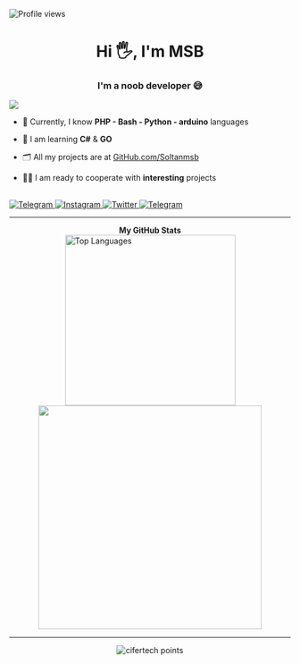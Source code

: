 ![Profile views](https://gpvc.arturio.dev/Soltanmsb)
<h1 align="center">Hi 🖐, I'm MSB</h1>
<h3 align="center">I'm a noob developer 😅</h3>


<a href="https://github.com/soltanmsb">
  <img src="https://readme-typing-svg.demolab.com/?font=Fira+Code&pause=1000&color=ffffff&background=FF52BC00&width=610&lines=Please%20follow%20my%20page.">
</a>

- 💪 Currently, I know **PHP - Bash - Python - arduino** languages

- 🌱 I am learning **C#** & **GO**

- 🗂 All my projects are at <a href="https://githubub.com/Soltanmsb">GitHub.com/Soltanmsb</a>

- 👨‍💻 I am ready to cooperate with **interesting** projects
<br>
<a href="http://t.me/source_killer">
 <img alt="Telegram" src="https://img.shields.io/badge/Telegram-2CA5E0?style=for-the-badge&logo=telegram&logoColor=white" />
</a>
<a href="https://instagram.com/soltanmsb">
 <img alt="Instagram" src="https://img.shields.io/badge/Instagram-%23E4405F.svg?style=for-the-badge&logo=Instagram&logoColor=white" />
</a>
<a href="https://instagram.com/soltanmsb">
 <img alt="Twitter" src="https://img.shields.io/badge/Twitter-0084e0.svg?style=for-the-badge&logo=Twitter&logoColor=white" />
</a>
<a href="mailto:Soltanmsb@gmail.com">
 <img alt="Telegram" src="https://img.shields.io/badge/Gmail-ff0000?style=for-the-badge&logo=Gmail&logoColor=white" />
</a>

 <hr>
<center>
 <td>
  <b>My GitHub Stats</b><br>
  <a href="https://github.com/Soltanmsb" align="left">
   <img width="305px" src="https://github-readme-stats.vercel.app/api/top-langs/?username=Soltanmsb&langs_count=10&theme=react&text_color=ffffff&icon_color=0891b2&hide_border=true&locale=en&custom_title=Top%20%Languages" alt="Top Languages" /></a>
 </td>
 <td>
  <a href="https://github.com/Soltanmsb">
    <img width="400px" align="center" src="https://github-readme-stats.vercel.app/api?username=Soltanmsb&show_icons=true&theme=react&hide_border=true" />         
  </a>
 </td>
 <hr>
  <img src="https://github-profile-trophy.vercel.app/?username=cifertech&theme=nord&hide_border=true&no-frame=true&row=1&column=7" alt="cifertech points"/>
</center>  
